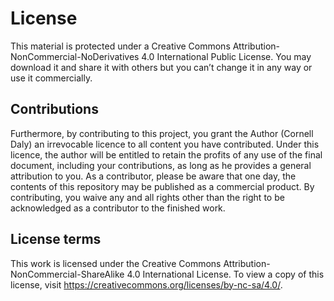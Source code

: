 # License

This material is protected under a Creative Commons Attribution-NonCommercial-NoDerivatives 4.0 International Public License. You may download it and share it with others but you can’t change it in any way or use it commercially.

## Contributions

Furthermore, by contributing to this project, you grant the Author (Cornell Daly) an irrevocable licence to all content you have contributed. Under this licence, the author will be entitled to retain the profits of any use of the final document, including your contributions, as long as he provides a general attribution to you. As a contributor, please be aware that one day, the contents of this repository may be published as a commercial product. By contributing, you waive any and all rights other than the right to be acknowledged as a contributor to the finished work.

## License terms

This work is licensed under the Creative Commons Attribution-NonCommercial-ShareAlike 4.0 International License. To view a copy of this license, visit https://creativecommons.org/licenses/by-nc-sa/4.0/.